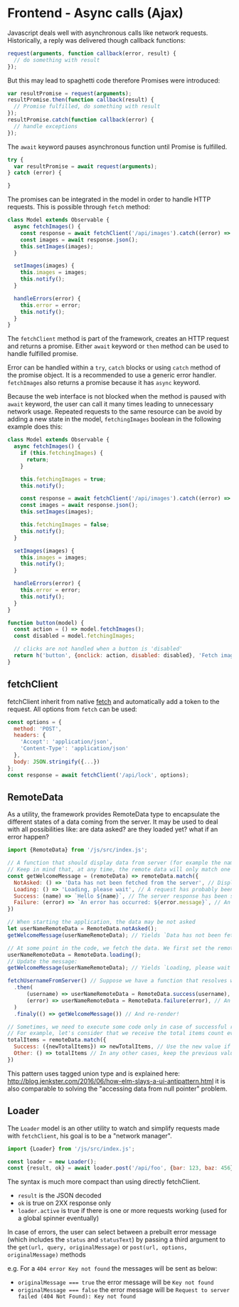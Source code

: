 # Frontend - Async calls (Ajax)

Javascript deals well with asynchronous calls like network requests. Historically, a reply was delivered though callback functions:

```js
request(arguments, function callback(error, result) {
  // do something with result
});
```

But this may lead to spaghetti code therefore Promises were introduced:

```js
var resultPromise = request(arguments);
resultPromise.then(function callback(result) {
  // Promise fulfilled, do something with result
});
resultPromise.catch(function callback(error) {
  // handle exceptions
});
```

The `await` keyword pauses asynchronous function until Promise is fulfilled.

```js
try {
  var resultPromise = await request(arguments);
} catch (error) {

}
```

The promises can be integrated in the model in order to handle HTTP requests. This is possible through `fetch` method:
```js
class Model extends Observable {
  async fetchImages() {
    const response = await fetchClient('/api/images').catch((error) => this.handleErrors(error));
    const images = await response.json();
    this.setImages(images);
  }

  setImages(images) {
    this.images = images;
    this.notify();
  }

  handleErrors(error) {
    this.error = error;
    this.notify();
  }
}
```

The `fetchClient` method is part of the framework, creates an HTTP request and returns a promise. Either `await` keyword or `then` method can be used to handle fulfilled promise.

Error can be handled within a `try`,  `catch` blocks or using `catch` method of the promise object. It is a recommended to use a generic error handler.
`fetchImages` also returns a promise because it has `async` keyword.

Because the web interface is not blocked when the method is paused with `await` keyword, the user can call it many times leading to unnecessary network usage. Repeated requests to the same resource can be avoid by adding a new state in the model, `fetchingImages` boolean in the following example does this:

```js
class Model extends Observable {
  async fetchImages() {
    if (this.fetchingImages) {
      return;
    }

    this.fetchingImages = true;
    this.notify();

    const response = await fetchClient('/api/images').catch((error) => this.handleErrors(error));
    const images = await response.json();
    this.setImages(images);

    this.fetchingImages = false;
    this.notify();
  }

  setImages(images) {
    this.images = images;
    this.notify();
  }

  handleErrors(error) {
    this.error = error;
    this.notify();
  }
}

function button(model) {
  const action = () => model.fetchImages();
  const disabled = model.fetchingImages;

  // clicks are not handled when a button is 'disabled'
  return h('button', {onclick: action, disabled: disabled}, 'Fetch images')
}
```

## fetchClient

fetchClient inherit from native [fetch](https://developer.mozilla.org/fr/docs/Web/API/Fetch_API/Using_Fetch) and automatically add a token to the request. All options from `fetch` can be used:

```js
const options = {
  method: 'POST',
  headers: {
    'Accept': 'application/json',
    'Content-Type': 'application/json'
  },
  body: JSON.stringify({...})
};
const response = await fetchClient('/api/lock', options);
```

## RemoteData

As a utility, the framework provides RemoteData type to encapsulate the different states of a data coming from the server. It may be used to deal with all possibilities like: are data asked? are they loaded yet? what if an error happen?

```js
import {RemoteData} from '/js/src/index.js';

// A function that should display data from server (for example the name of the user) must handle every possibilities
// Keep in mind that, at any time, the remote data will only match one of these possibilities
const getWelcomeMessage = (remoteData) => remoteData.match({
  NotAsked: () => 'Data has not been fetched from the server', // Display a message to the user saying that data has not been fetched
  Loading: () => 'Loading, please wait', // A request has probably been sent to the server but we did not received any response yet
  Success: (name) => `Hello ${name}`, // The server response has been stored in the remote data payload, and it is passed as parameter to the Success callback
  Failure: (error) => `An error has occurred: ${error.message}`, // An error has occurred, displays its message
})

// When starting the application, the data may be not asked
let userNameRemoteData = RemoteData.notAsked();
getWelcomeMessage(userNameRemoteData); // Yields `Data has not been fetched from the server`

// At some point in the code, we fetch the data. We first set the remote data state to loading, then re-render (in real case, re-render is automated)
userNameRemoteData = RemoteData.loading();
// Update the message:
getWelcomeMessage(userNameRemoteData); // Yields `Loading, please wait`

fetchUsernameFromServer() // Suppose we have a function that resolves with the current user name fetched from the server
  .then(
      (username) => userNameRemoteData = RemoteData.success(username), // Everything gone right: store the username in a success remote data
      (error) => userNameRemoteData = RemoteData.failure(error), // An error occured, store it in a failure remote data
  )
  .finaly(() => getWelcomeMessage()) // And re-render!

// Sometimes, we need to execute some code only in case of successful remote data, in this case we can use the short branching of `match`
// For example, let's consider that we receive the total items count every time we fetch a page. We want to update the displayed pagination to update only if we actually receive a new pagination info, but keep the previous one in any case:
totalItems = remoteData.match({
  Success: ({newTotalItems}) => newTotalItems, // Use the new value if we have a success
  Other: () => totalItems // In any other cases, keep the previous value
})
```

This pattern uses tagged union type and is explained here: http://blog.jenkster.com/2016/06/how-elm-slays-a-ui-antipattern.html it is also comparable to solving the "accessing data from null pointer" problem.

## Loader

The `Loader` model is an other utility to watch and simplify requests made with `fetchClient`, his goal is to be a "network manager".

```js
import {Loader} from '/js/src/index.js';

const loader = new Loader();
const {result, ok} = await loader.post('/api/foo', {bar: 123, baz: 456})
```

The syntax is much more compact than using directly fetchClient.

- `result` is the JSON decoded
- `ok` is true on 2XX response only
- `loader.active` is true if there is one or more requests working (used for a global spinner eventually)

In case of errors, the user can select between a prebuilt error message (which includes the `status` and `statusText`) by passing a third argument to 
the `get(url, query, originalMessage)` or `post(url, options, originalMessage)` methods

e.g.
For a `404 error Key not found` the messages will be sent as below:
* `originalMessage === true` the error message will be `Key not found`
* `originalMessage === false` the error message will be `Request to server failed (404 Not Found): Key not found`


